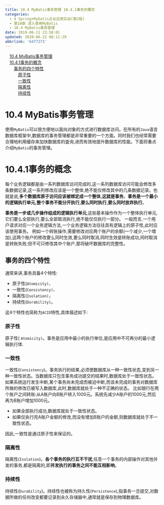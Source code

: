 ```yaml
---
title: 10.4 MyBatis事务管理 10.4.1事务的概念
categories: 
  - 4 Spring+Mybatis企业应用实战(第2版)
  - 第10章 深入使用MyBatis
  - 10.4 MyBatis事务管理
date: 2019-06-11 23:58:01
updated: 2020-06-22 08:11:29
abbrlink: '6477273'
---
```

<div id='my_toc'><a href="/JavaReadingNotes/6477273/#10-4-MyBatis事务管理" class="header_1">10.4 MyBatis事务管理</a>&nbsp;<br><a href="/JavaReadingNotes/6477273/#10-4-1事务的概念" class="header_1">10.4.1事务的概念</a>&nbsp;<br><a href="/JavaReadingNotes/6477273/#事务的四个特性" class="header_2">事务的四个特性</a>&nbsp;<br><a href="/JavaReadingNotes/6477273/#原子性" class="header_3">原子性</a>&nbsp;<br><a href="/JavaReadingNotes/6477273/#一致性" class="header_3">一致性</a>&nbsp;<br><a href="/JavaReadingNotes/6477273/#隔离性" class="header_3">隔离性</a>&nbsp;<br><a href="/JavaReadingNotes/6477273/#持续性" class="header_3">持续性</a>&nbsp;<br></div>
<style>.header_1{margin-left: 1em;}.header_2{margin-left: 2em;}.header_3{margin-left: 3em;}.header_4{margin-left: 4em;}.header_5{margin-left: 5em;}.header_6{margin-left: 6em;}</style>
<!--more-->
<script>if (navigator.platform.search('arm')==-1){document.getElementById('my_toc').style.display = 'none';}var e,p = document.getElementsByTagName('p');while (p.length>0) {e = p[0];e.parentElement.removeChild(e);}</script>

<!--end-->
# 10.4 MyBatis事务管理 #
使用`MyBatis`可以很方便地以面向对象的方式进行数据库访问。在所有的`Java`语言数据库框架中,数据库的事务管理都是非常重要的一个方面。同时我们也经常需要合理地利用缓存来加快数据库的査询,进而有效地提升数据库的性能。下面将重点介绍`MyBatis`的事务管理。
# 10.4.1事务的概念 #
每个业务逻辑都是由一系列数据库访问完成的,这一系列数据库访问可能会修改多条数据记录,这一系列修改应该是一个整体,绝不能仅修改其中的几条数据记录。也就是说,**多个数据库原子访问应该被绑定成一个整体,这就是事务**。**事务是一个最小的逻辑执行单元,整个事务不能分开执行,要么同时执行,要么同时放弃执行**。

**事务是一步或几步操作组成的逻辑执行单元**,这些基本操作作为一个整体执行单元,它们要么全部执行,要么全部取消执行,绝不能仅仅执行一部分。
一般而言,一个用户请求对应一个业务逻辑方法,一个业务逻辑方法往往具有逻辑上的原子性,此时应该使用事务。
例如一个转账操作,需要修改对应两个账户的余额(一个减少,一个增加),这两个账户的修改要么同时生效,要么同时取消,同时生效是转账成功,同时取消是转账失败;但不可只修改其中个账户,那将破坏数据库的完整性。
## 事务的四个特性 ##
通常来讲,事务具备4个特性:
- 原子性(`Atomicity)`、
- 一致性(`Consistency)`、
- 隔离性(`Isolation)`，
- 持续性(`Durability)`。

这4个特性也简称为`ACID`特性,具体描述如下:
### 原子性 ###
原子性( `Atomicity)`。事务是应用中最小的执行单位,是应用中不可再分的最小逻辑执行体.
### 一致性 ###
一致性(`Consistency`)。事务执行的结果,必须使数据库从一种一致性状态,变到另一种一致性状态。当数据库只包含事务成功提交的结果时,数据库处于一致性状态。
如果系统运行发生中断,某个事务尚未完成而被迫中断,而该未完成的事务对数据库所做的修改已被写入数据库,此时,数据库就处于一种不正确的状态。
比如银行在两个账户之间转账:从A账户向B账户转入1000元。系统先减少A账户的1000元,然后再为B账户增加1000元。
- 如果全部执行成功,数据库就处于一致性状态。
- 如果仅执行完A账户金额的修改,而没有增加B账户的金额,则数据库就处于不一致性状态。

因此,一致性是通过原子性来保证的。
### 隔离性 ###
隔离性(`Isolation`)。**各个事务的执行互不干扰**,任意一个事务的内部操作对其他并发的事务,都是隔离的,即**并发执行的事务之间不能互相影响**。
### 持续性 ###
持续性(`Durability`)。持续性也被称为持久性(`Persistence`),指事务一旦提交,对数据所做的任何改变都要记录到永久存储器中,通常就是保存到物理数据库。

